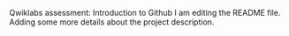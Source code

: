 
Qwiklabs assessment: Introduction to Github
I am editing the README file. Adding some more details about the project description.
